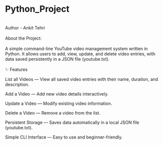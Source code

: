 # Python_Project
<br>
Author - Ankit Tehri
<br>
<br>
About the Project:
<br>
<br>
A simple command-line YouTube video management system written in Python. 
It allows users to add, view, update, and delete video entries, with data saved persistently in a JSON file (youtube.txt).
<br>
<br>
✨ Features

List all Videos — View all saved video entries with their name, duration, and description.

Add a Video — Add new video details interactively.

Update a Video — Modify existing video information.

Delete a Video — Remove a video from the list.

Persistent Storage — Saves data automatically in a local JSON file (youtube.txt).

Simple CLI Interface — Easy to use and beginner-friendly.





